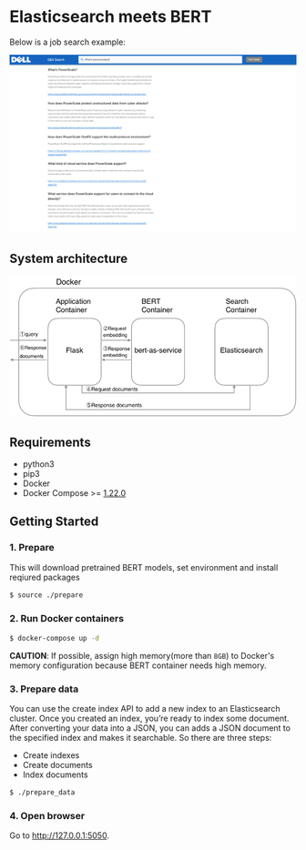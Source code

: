 # Elasticsearch meets BERT

Below is a job search example:

![An example of bertsearch](./docs/example.png)

## System architecture

![System architecture](./docs/architecture.png)

## Requirements
- python3
- pip3
- Docker
- Docker Compose >= [1.22.0](https://docs.docker.com/compose/release-notes/#1220)

## Getting Started

### 1. Prepare

This will download pretrained BERT models, set environment and install reqiured packages

```bash
$ source ./prepare
```

### 2. Run Docker containers


```bash
$ docker-compose up -d
```

**CAUTION**: If possible, assign high memory(more than `8GB`) to Docker's memory configuration because BERT container needs high memory.

### 3. Prepare data

You can use the create index API to add a new index to an Elasticsearch cluster. Once you created an index, you’re ready to index some document. After converting your data into a JSON, you can adds a JSON document to the specified index and makes it searchable. So there are three steps:

* Create indexes
* Create documents
* Index documents

```bash
$ ./prepare_data
```

### 4. Open browser

Go to <http://127.0.0.1:5050>.
